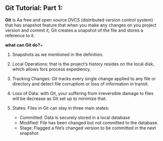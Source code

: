 ## Git Tutorial: Part 1:

**Git** is Aa free and open source DVCS (distributed version control system) that has snapshot feature that when you make any changes on you project version and commit it, Git creates a snapshot of the file and stores a reference to it.

**what can Git do?**+
1. Snapshots
as we mentioned in the definition.

2. Local Operations:
that is the project’s history resides on the local disk, which allows fors process expediency. 

3. Tracking Changes: Git tracks every single change applied to any file or directory and detect file corruptiom or loss of information in transit.

4. Loss of Data: with Git, your suffering from irreversible damage to files will be decrease as Git set up to minimize that.

5. States: Files in Git can stay in three main states:
    - Committed: Data is securely stored in a local database
    - Modified: File has been changed but not committed to the database.
    - Stage: Flagged a file’s changed version to be committed in the next snapshot